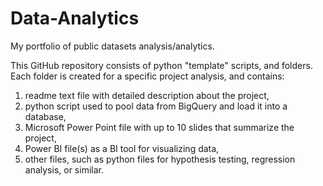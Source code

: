 # Data-Analytics
My portfolio of public datasets analysis/analytics.

This GitHub repository consists of python "template" scripts, and folders.
Each folder is created for a specific project analysis, and contains:
1) readme text file with detailed description about the project,
2) python script used to pool data from BigQuery and load it into a database,
3) Microsoft Power Point file with up to 10 slides that summarize the project,
4) Power BI file(s) as a BI tool for visualizing data,
5) other files, such as python files for hypothesis testing, regression analysis, or similar.
